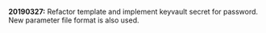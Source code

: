 **20190327:** Refactor template and implement keyvault secret for password. New parameter file format is also used.

